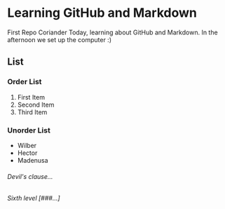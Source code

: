 # Learning GitHub and Markdown
First Repo Coriander
Today, learning about GitHub and Markdown.
In the afternoon we set up the computer :)

## List

### Order List
1. First Item
2. Second Item
3. Third Item 

### Unorder List
- Wilber
- Hector
- Madenusa



###### Devil's clause...
###### Sixth level [###...]


